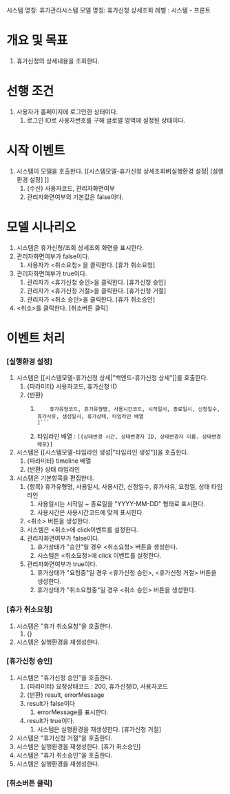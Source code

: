 시스템 명칭: 휴가관리시스템
모델 명칭: 휴가신청 상세조회
레벨 : 시스템 - 프론트

# 개요 및 목표
1. 휴가신청의 상세내용을 조회한다.

# 선행 조건
1. 사용자가 홈페이지에 로그인한 상태이다.
	1. 로그인 ID로 사용자번호를 구해 글로벌 영역에 설정된 상태이다.

# 시작 이벤트
1. 시스템이 모델을 호출한다. [[시스템모델-휴가신청 상세조회#[실행환경 설정|  [실행환경 설정] ]]
	1. {수신} 사용자코드, 관리자화면여부
	2. 관리자화면여부의 기본값은 false이다.

# 모델 시나리오
1. 시스템은 휴가신청/조회 상세조회 화면을 표시한다.
2. 관리자화면여부가 false이다.
	1. 사용자가 <취소요청> 을 클릭한다. [휴가 취소요청]
3. 관리자화면여부가 true이다.
	1. 관리자가 <휴가신청 승인>을 클릭한다. [휴가신청 승인]
	2. 관리자가 <휴가신청 거절>을 클릭한다. [휴가신청 거절]
	3. 관리자가 <취소 승인>을 클릭한다. [휴가 취소승인]
4. <취소>를 클릭한다. [취소버튼 클릭]

# 이벤트 처리
### [실행환경 설정]
1. 시스템은 [[시스템모델-휴가신청 상세|"백엔드-휴가신청 상세"]]를 호출한다.
	1. {파라미터} 사용자코드, 휴가신청 ID
	2. {반환}
		1. ```[
			   휴가유형코드, 휴가유형명, 사용시간코드, 시작일시, 종료일시, 신청일수, 휴가사유, 생성일시, 휴가상태, 타임라인 배열
		   ]```
		2.  타임라인 배열 : ```[{상태변경 시간, 상태변경자 ID, 상태변경자 이름. 상태변경 메모}]```
1. 시스템은 [[시스템모델-타임라인 생성|"타임라인 생성"]]을 호출한다.
	1. {파라미터} timeline 배열
	2. {반환} 상태 타임라인
2. 시스템은 기본항목을 편집한다.
	1. {항목} 휴가유형명, 사용일시, 사용시간, 신청일수, 휴가사유, 요청일, 상태 타임라인
		1. 사용일시는 시작일 ~ 종료일을 "YYYY-MM-DD" 형태로 표시한다.
		2. 사용시간은 사용시간코드에 맞게 표시한다. 
	2. <취소> 버튼을 생성한다.
	3. 시스템은 <취소>에 click이벤트를 설정한다.
	4. 관리자화면여부가 false이다.
		1. 휴가상태가 "승인"일 경우 <취소요청> 버튼을 생성한다.
		2. 시스템은 <취소요청>에 click 이벤트를 설정한다.
	5. 관리자화면여부가 true이다.
		1. 휴가상태가 "요청중"일 경우 <휴가신청 승인>, <휴가신청 거절> 버튼을 생성한다.
		2. 휴가상태가 "취소요청중"일 경우 <취소 승인> 버튼을 생성한다.

### [휴가 취소요청]
1. 시스템은 "휴가 취소요청"을 호출한다.
	1. {}
2. 시스템은 실행환경을 재생성한다.

### [휴가신청 승인]
1. 시스템은 "휴가신청 승인"을 호출한다.
	1. {파라미터} 요청상태코드 : 200, 휴가신청ID, 사용자코드
	2. {반환} result, errorMessage
	3. result가 false이다
		1. errorMessage를 표시한다.
	4. result가 true이다.
		1. 시스템은 실행환경을 재생성한다.
[휴가신청 거절]
1. 시스템은 "휴가신청 거절"을 호출한다.
2. 시스템은 실행환경을 재생성한다.
[휴가 취소승인]
1. 시스템은 "휴가 취소승인"을 호출한다.
2. 시스템은 실행환경을 재생성한다.

### [취소버튼 클릭]
